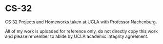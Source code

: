 # CS-32
CS 32 Projects and Homeworks taken at UCLA with Professor Nachenburg.

All of my work is uploaded for reference only, do not directly copy this work and please remember to abide by UCLA academic integrity agreement. 
